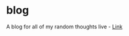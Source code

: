 # blog
A blog for all of my random thoughts
live - <a href = "https://shutupajay.github.io/blog/index.html" target= "_blank"> Link </a>
